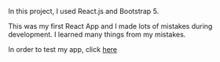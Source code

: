 In this project, I used React.js and Bootstrap 5. 

This was my first React App and I made lots of mistakes during development. I learned many things from my mistakes.

In order to test my app, click [ here ](https://todoapp-eminberkayd.surge.sh/)
